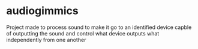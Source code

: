 # audiogimmics
Project made to process sound to make it go to an identified device capble of outputting the sound 
and control what device outputs what independently from one another
